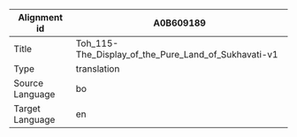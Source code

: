 |Alignment id | A0B609189
| --- | --- 
|Title | Toh_115-The_Display_of_the_Pure_Land_of_Sukhavati-v1 
|Type | translation
|Source Language | bo
|Target Language | en